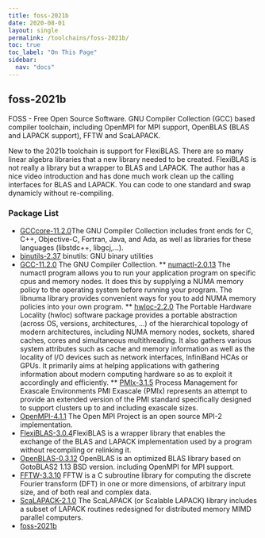 ```yaml
---
title: foss-2021b
date: 2020-08-01
layout: single
permalink: /toolchains/foss-2021b/
toc: true
toc_label: "On This Page"
sidebar:
  nav: "docs"
---
```


## foss-2021b
 FOSS - Free Open Source Software. GNU Compiler Collection (GCC) based compiler toolchain, including
 OpenMPI for MPI support, OpenBLAS (BLAS and LAPACK support), FFTW and ScaLAPACK.

 New to the 2021b toolchain is support for FlexiBLAS. There are so many linear algebra libraries that a new library needed to
be created. FlexiBLAS is not really a library but a wrapper to BLAS and LAPACK. The author has a nice video introduction and has done much work clean up the calling interfaces for BLAS and LAPACK. You can code to one standard and swap dynamicly without re-compiling.

### Package List
 * [GCCcore-11.2.0](https://gcc.gnu.org/)The GNU Compiler Collection includes front ends for
 C, C++, Objective-C, Fortran, Java, and Ada, as well as libraries for these languages (libstdc++, libgcj,...).
 * [binutils-2.37](http://directory.fsf.org/project/binutils/) binutils: GNU binary utilities
 * [GCC-11.2.0](http://gcc.gnu.org/) The GNU Compiler Collection.
 ** [numactl-2.0.13](http://oss.sgi.com/projects/libnuma/) The numactl program allows you to run your
   application program on specific cpus and memory nodes.
 It does this by supplying a NUMA memory policy to the operating system before running your program.
 The libnuma library provides convenient ways for you to add NUMA memory policies into your own program.
 ** [hwloc-2.2.0](http://www.open-mpi.org/projects/hwloc/) The Portable Hardware Locality (hwloc) software package provides a portable abstraction
 (across OS, versions, architectures, ...) of the hierarchical topology of modern architectures, including
 NUMA memory nodes, sockets, shared caches, cores and simultaneous multithreading. It also gathers various
 system attributes such as cache and memory information as well as the locality of I/O devices such as
 network interfaces, InfiniBand HCAs or GPUs. It primarily aims at helping applications with gathering
 information about modern computing hardware so as to exploit it accordingly and efficiently.
 ** [PMIx-3.1.5](https://pmix.org/) Process Management for Exascale Environments
PMI Exascale (PMIx) represents an attempt to
provide an extended version of the PMI standard specifically designed
to support clusters up to and including exascale sizes.
 * [OpenMPI-4.1.1](http://www.open-mpi.org/) The Open MPI Project is an open source MPI-2 implementation.
 * [FlexiBLAS-3.0.4](https://gitlab.mpi-magdeburg.mpg.de/software/flexiblas-release)FlexiBLAS is a wrapper library that enables the exchange of the BLAS and LAPACK implementation
used by a program without recompiling or relinking it.
 * [OpenBLAS-0.3.12](http://xianyi.github.com/OpenBLAS/) OpenBLAS is an optimized BLAS library based on GotoBLAS2 1.13 BSD version.
 including OpenMPI for MPI support.
 * [FFTW-3.3.10](http://www.fftw.org) FFTW is a C subroutine library for computing the discrete Fourier transform (DFT)
 in one or more dimensions, of arbitrary input size, and of both real and complex data.
 * [ScaLAPACK-2.1.0](http://www.netlib.org/scalapack/) The ScaLAPACK (or Scalable LAPACK) library includes a subset of LAPACK routines redesigned for distributed memory MIMD parallel computers.
 * [foss-2021b](https://raw.githubusercontent.com/easybuilders/easybuild-easyconfigs/master/easybuild/easyconfigs/f/foss/foss-2021b.eb)

